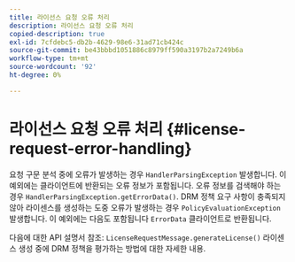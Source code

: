 ```yaml
---
title: 라이선스 요청 오류 처리
description: 라이선스 요청 오류 처리
copied-description: true
exl-id: 7cfdebc5-db2b-4629-98e6-31ad71cb424c
source-git-commit: be43bbbd1051886c8979ff590a3197b2a7249b6a
workflow-type: tm+mt
source-wordcount: '92'
ht-degree: 0%

---
```


# 라이선스 요청 오류 처리 {#license-request-error-handling}

요청 구문 분석 중에 오류가 발생하는 경우 `HandlerParsingException` 발생합니다. 이 예외에는 클라이언트에 반환되는 오류 정보가 포함됩니다. 오류 정보를 검색해야 하는 경우 `HandlerParsingException.getErrorData()`. DRM 정책 요구 사항이 충족되지 않아 라이센스를 생성하는 도중 오류가 발생하는 경우 `PolicyEvaluationException` 발생합니다. 이 예외에는 다음도 포함됩니다 `ErrorData` 클라이언트로 반환됩니다.

다음에 대한 API 설명서 참조: `LicenseRequestMessage.generateLicense()` 라이센스 생성 중에 DRM 정책을 평가하는 방법에 대한 자세한 내용.
